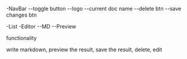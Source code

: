 -NavBar
--toggle button 
--logo
--current doc name 
--delete btn
--save changes btn 


-List 
-Editor
--MD
--Preview

functionality 

write markdown, preview the result, save the result, delete, edit 